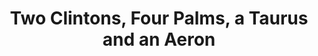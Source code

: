 ---
ee_id: '4280'
site: '1'
type: '2'
url: 2015-060-two-clintons-four-palms-a-taurus-and-an-aeron
title: Two Clintons, Four Palms, a Taurus and an Aeron
year: '2015'
display_year: '2015'
medium: Pencil on paper (produced with Mutoh XP-300 Series printer)
dims: 72 x 192 inches
pitch:
ps:
live_url:
related:
youtube:
related_code:
imgs: two-clintons-seven-palms-a-taurus-and-an-aeron-2015-060-install-database-CK.jpg
subheading:
download:
add_credit:
add_credits:
commission:
layout: things-i-made
---